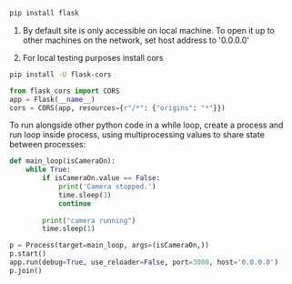 ```bash
pip install flask
```

1. By default site is only accessible on local machine. To open it up to other machines on the network, set host address to '0.0.0.0'

2. For local testing purposes install cors

```bash
pip install -U flask-cors
```

```python
from flask_cors import CORS
app = Flask(__name__)
cors = CORS(app, resources={r"/*": {"origins": "*"}})
```

To run alongside other python code in a while loop, create a process and run loop inside process, using multiprocessing values to share state between processes:

```python
def main_loop(isCameraOn):
    while True:
        if isCameraOn.value == False:
            print('Camera stopped.')
            time.sleep(3)
            continue      
        
        print("camera running")            
        time.sleep(1)

p = Process(target=main_loop, args=(isCameraOn,))
p.start()
app.run(debug=True, use_reloader=False, port=3000, host='0.0.0.0')
p.join()

```